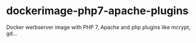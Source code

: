 # dockerimage-php7-apache-plugins

Docker werbserver image with PHP 7, Apache and php plugins like mcrypt, gd...

